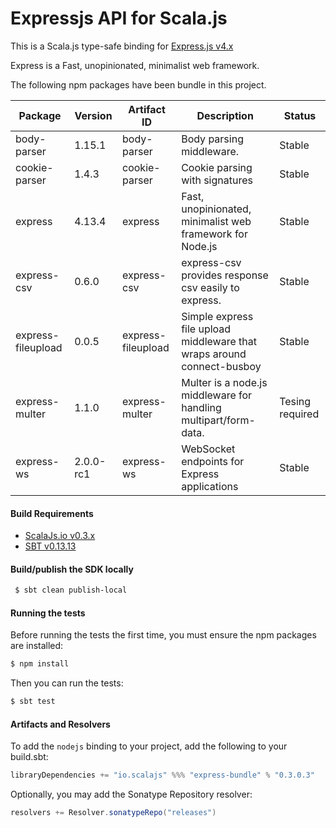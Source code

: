 Expressjs API for Scala.js
================================
This is a Scala.js type-safe binding for [Express.js v4.x](http://expressjs.com/en/4x/api.html)

Express is a Fast, unopinionated, minimalist web framework.

The following npm packages have been bundle in this project.

| Package               | Version | Artifact ID            | Description                                             | Status          |
|-----------------------|---------|------------------------|---------------------------------------------------------|-----------------|
| body-parser           | 1.15.1  | body-parser            | Body parsing middleware. | Stable |
| cookie-parser         | 1.4.3   | cookie-parser          | Cookie parsing with signatures | Stable |
| express               | 4.13.4  | express                | Fast, unopinionated, minimalist web framework for Node.js | Stable |
| express-csv           | 0.6.0   | express-csv            | express-csv provides response csv easily to express. | Stable |
| express-fileupload    | 0.0.5   | express-fileupload     | Simple express file upload middleware that wraps around connect-busboy | Stable |
| express-multer        | 1.1.0   | express-multer         | Multer is a node.js middleware for handling multipart/form-data. | Tesing required |
| express-ws            |2.0.0-rc1| express-ws             | WebSocket endpoints for Express applications | Stable |


#### Build Requirements

* [ScalaJs.io v0.3.x](https://github.com/ldaniels528/scalajs.io)
* [SBT v0.13.13](http://www.scala-sbt.org/download.html)

#### Build/publish the SDK locally

```bash
 $ sbt clean publish-local
```

#### Running the tests

Before running the tests the first time, you must ensure the npm packages are installed:

```bash
$ npm install
```

Then you can run the tests:

```bash
$ sbt test
```

#### Artifacts and Resolvers

To add the `nodejs` binding to your project, add the following to your build.sbt:  

```sbt
libraryDependencies += "io.scalajs" %%% "express-bundle" % "0.3.0.3"
```

Optionally, you may add the Sonatype Repository resolver:

```sbt   
resolvers += Resolver.sonatypeRepo("releases") 
```